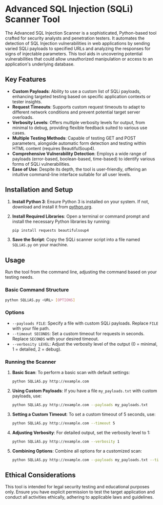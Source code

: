 
# Advanced SQL Injection (SQLi) Scanner Tool

The Advanced SQL Injection Scanner is a sophisticated, Python-based tool crafted for security analysts and penetration testers. It automates the detection of SQL Injection vulnerabilities in web applications by sending varied SQLi payloads to specified URLs and analyzing the responses for signs of injectable parameters. This tool aids in uncovering potential vulnerabilities that could allow unauthorized manipulation or access to an application's underlying database.

## Key Features

- **Custom Payloads**: Ability to use a custom list of SQLi payloads, enhancing targeted testing based on specific application contexts or tester insights.
- **Request Timeouts**: Supports custom request timeouts to adapt to different network conditions and prevent potential target server overloads.
- **Verbosity Levels**: Offers multiple verbosity levels for output, from minimal to debug, providing flexible feedback suited to various use cases.
- **Multiple Testing Methods**: Capable of testing GET and POST parameters, alongside automatic form detection and testing within HTML content (requires BeautifulSoup4).
- **Comprehensive Vulnerability Detection**: Employs a wide range of payloads (error-based, boolean-based, time-based) to identify various forms of SQLi vulnerabilities.
- **Ease of Use**: Despite its depth, the tool is user-friendly, offering an intuitive command-line interface suitable for all user levels.

## Installation and Setup

1. **Install Python 3**: Ensure Python 3 is installed on your system. If not, download and install it from [python.org](https://python.org).

2. **Install Required Libraries**: Open a terminal or command prompt and install the necessary Python libraries by running:
    ```bash
    pip install requests beautifulsoup4
    ```

3. **Save the Script**: Copy the SQLi scanner script into a file named `SQLiAS.py` on your machine.

## Usage

Run the tool from the command line, adjusting the command based on your testing needs.

### Basic Command Structure

```bash
python SQLiAS.py <URL> [OPTIONS]
```

### Options

- `--payloads FILE`: Specify a file with custom SQLi payloads. Replace `FILE` with your file path.
- `--timeout SECONDS`: Set a custom timeout for requests in seconds. Replace `SECONDS` with your desired timeout.
- `--verbosity LEVEL`: Adjust the verbosity level of the output (0 = minimal, 1 = detailed, 2 = debug).

### Running the Scanner

1. **Basic Scan**:
    To perform a basic scan with default settings:
    ```bash
    python SQLiAS.py http://example.com
    ```

2. **Using Custom Payloads**:
    If you have a file `my_payloads.txt` with custom payloads, use:
    ```bash
    python SQLiAS.py http://example.com --payloads my_payloads.txt
    ```

3. **Setting a Custom Timeout**:
    To set a custom timeout of 5 seconds, use:
    ```bash
    python SQLiAS.py http://example.com --timeout 5
    ```

4. **Adjusting Verbosity**:
    For detailed output, set the verbosity level to 1:
    ```bash
    python SQLiAS.py http://example.com --verbosity 1
    ```

5. **Combining Options**:
    Combine all options for a customized scan:
    ```bash
    python SQLiAS.py http://example.com --payloads my_payloads.txt --timeout 10 --verbosity 2
    ```

## Ethical Considerations

This tool is intended for legal security testing and educational purposes only. Ensure you have explicit permission to test the target application and conduct all activities ethically, adhering to applicable laws and guidelines.
